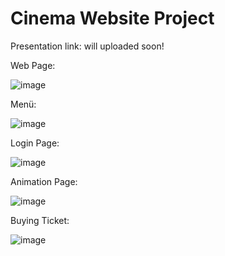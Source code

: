 # Cinema Website Project

 
 Presentation link: will uploaded soon!
 
 
 
 Web Page:
 
![image](https://github.com/melikesenacakir/Cinema-Website-Project/assets/115591143/bcfe20f0-3399-4aeb-8093-d67097950fc4)

Menü:

![image](https://github.com/melikesenacakir/Cinema-Website-Project/assets/115591143/f98fcce7-37d0-4725-8ac6-e14447ddaa8d)

Login Page:

![image](https://github.com/melikesenacakir/Cinema-Website-Project/assets/115591143/c20b0f9d-9b9b-4390-b21b-3b884d9262ff)

Animation Page:

![image](https://github.com/melikesenacakir/Cinema-Website-Project/assets/115591143/03ccc2e0-46e9-46b1-a16f-2d0a9f4883ac)

Buying Ticket:

![image](https://github.com/melikesenacakir/Cinema-Website-Project/assets/115591143/9fbb9225-8e69-4a51-ac1b-af344dbf1f87)






